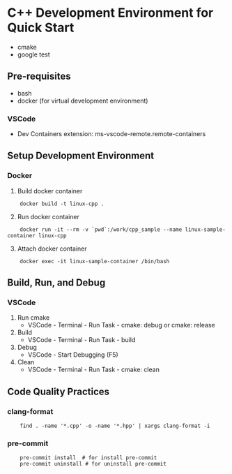 # C++ Development Environment for Quick Start
* cmake
* google test
## Pre-requisites
* bash
* docker (for virtual development environment)
### VSCode
* Dev Containers extension: ms-vscode-remote.remote-containers

## Setup Development Environment
### Docker
1. Build docker container
```
    docker build -t linux-cpp .
```
2. Run docker container
```
    docker run -it --rm -v `pwd`:/work/cpp_sample --name linux-sample-container linux-cpp
```
3. Attach docker container
```
    docker exec -it linux-sample-container /bin/bash
```

## Build, Run, and Debug
### VSCode
1. Run cmake
    * VSCode - Terminal - Run Task - cmake: debug or cmake: release
2. Build
    * VSCode - Terminal - Run Task - build
3. Debug
    * VSCode - Start Debugging (F5)
4. Clean
    * VSCode - Terminal - Run Task - cmake: clean


## Code Quality Practices
### clang-format
```
    find . -name '*.cpp' -o -name '*.hpp' | xargs clang-format -i
```
### pre-commit
```
    pre-commit install  # for install pre-commit
    pre-commit uninstall # for uninstall pre-commit
```
